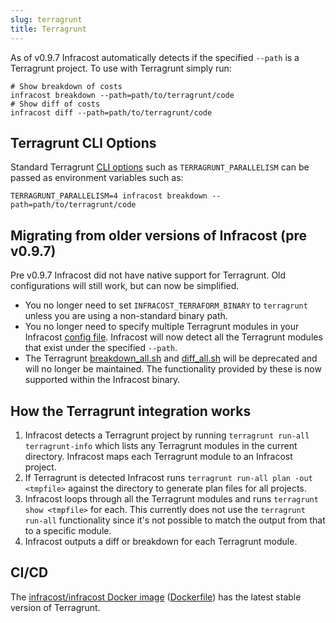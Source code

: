 ```yaml
---
slug: terragrunt
title: Terragrunt
---
```


As of v0.9.7 Infracost automatically detects if the specified `--path` is a Terragrunt project. To use with Terragrunt simply run:

```shell
# Show breakdown of costs
infracost breakdown --path=path/to/terragrunt/code
# Show diff of costs
infracost diff --path=path/to/terragrunt/code
```

## Terragrunt CLI Options

Standard Terragrunt [CLI options](https://terragrunt.gruntwork.io/docs/reference/cli-options/#cli-options) such as `TERRAGRUNT_PARALLELISM` can be passed as environment variables such as:

```shell
TERRAGRUNT_PARALLELISM=4 infracost breakdown --path=path/to/terragrunt/code
```

## Migrating from older versions of Infracost (pre v0.9.7)

Pre v0.9.7 Infracost did not have native support for Terragrunt. Old configurations will still work, but can now be simplified.

* You no longer need to set `INFRACOST_TERRAFORM_BINARY` to `terragrunt` unless you are using a non-standard binary path.
* You no longer need to specify multiple Terragrunt modules in your Infracost [config file](/docs/multi_project/config_file). Infracost will now detect all the Terragrunt modules that exist under the specified `--path`.
* The Terragrunt [breakdown_all.sh](https://github.com/infracost/infracost/blob/master/scripts/terragrunt/breakdown_all.sh) and [diff_all.sh](https://github.com/infracost/infracost/blob/master/scripts/terragrunt/diff_all.sh) will be deprecated and will no longer be maintained. The functionality provided by these is now supported within the Infracost binary.

## How the Terragrunt integration works

1. Infracost detects a Terragrunt project by running `terragrunt run-all terragrunt-info` which lists any Terragrunt modules in the current directory. Infracost maps each Terragrunt module to an Infracost project.
2. If Terragrunt is detected Infracost runs `terragrunt run-all plan -out <tmpfile>` against the directory to generate plan files for all projects.
3. Infracost loops through all the Terragrunt modules and runs `terragrunt show <tmpfile>` for each. This currently does not use the `terragrunt run-all` functionality since it's not possible to match the output from that to a specific module.
4. Infracost outputs a diff or breakdown for each Terragrunt module.

## CI/CD

The [infracost/infracost Docker image](https://hub.docker.com/repository/docker/infracost/infracost) ([Dockerfile](https://github.com/infracost/infracost/blob/master/Dockerfile)) has the latest stable version of Terragrunt.
